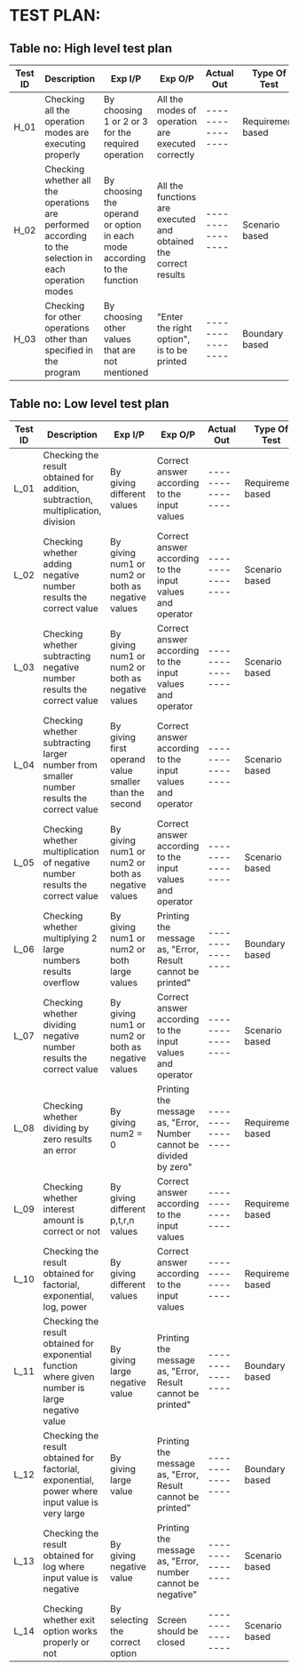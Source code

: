 # TEST PLAN:

## Table no: High level test plan

| **Test ID** | **Description**                                              | **Exp I/P** | **Exp O/P** | **Actual Out** |**Type Of Test**  |    
|-------------|--------------------------------------------------------------|------------|-------------|----------------|------------------|
|  H_01       |Checking all the operation modes are executing properly |  By choosing 1 or 2 or 3 for the required operation| All the modes of operation are executed correctly|----------------|Requirement based |
|  H_02       |Checking whether all the operations are performed according to the selection in each operation modes| By choosing the operand or option in each mode according to the function  | All the functions are executed and obtained the correct results |----------------|Scenario based    |
|  H_03       |Checking for other operations other than specified in the program|  By choosing other values that are not mentioned| "Enter the right option", is to be printed|----------------|Boundary based    |

## Table no: Low level test plan

| **Test ID** | **Description**                                              | **Exp I/P** | **Exp O/P** | **Actual Out** |**Type Of Test**  |    
|-------------|--------------------------------------------------------------|------------|-------------|----------------|------------------|
|  L_01       |Checking the result obtained for addition, subtraction, multiplication, division  |    By giving different values| Correct answer according to the input values |----------------|Requirement based    |
|  L_02       |Checking whether adding negative number results the correct value|  By giving num1 or num2 or both as negative values| Correct answer according to the input values and operator |----------------|Scenario based |
|  L_03       |Checking whether subtracting negative number results the correct value|    By giving num1 or num2 or both as negative values| Correct answer according to the input values and operator|----------------|Scenario based    |
|  L_04       |Checking whether subtracting larger number from smaller number results the correct value|    By giving first operand value smaller than the second| Correct answer according to the input values and operator|----------------|Scenario based    |
|  L_05       |Checking whether multiplication of negative number results the correct value|    By giving num1 or num2 or both as negative values| Correct answer according to the input values and operator|----------------|Scenario based    |
|  L_06       |Checking whether multiplying 2 large numbers results overflow|    By giving num1 or num2 or both large values| Printing the message as, "Error, Result cannot be printed" |----------------|Boundary based    |
|  L_07       |Checking whether dividing negative number results the correct value|    By giving num1 or num2 or both as negative values| Correct answer according to the input values and operator|----------------|Scenario based    |
|  L_08       |Checking whether dividing by zero results an error |    By giving num2 = 0 | Printing the message as, "Error, Number cannot be divided by zero"|----------------|Requirement based    |
|  L_09       |Checking whether interest amount is correct or not  |    By giving different p,t,r,n values| Correct answer according to the input values |----------------|Requirement based    |
|  L_10       |Checking the result obtained for factorial, exponential, log, power  |    By giving different values| Correct answer according to the input values |----------------|Requirement based    |
|  L_11       |Checking the result obtained for  exponential function where given number is large negative value  |    By giving large negative value| Printing the message as, "Error, Result cannot be printed"  |----------------|Boundary based    |
|  L_12       |Checking the result obtained for  factorial, exponential, power where input value is very large  |    By giving large value| Printing the message as, "Error, Result cannot be printed"  |----------------|Boundary based    |
|  L_13       |Checking the result obtained for  log where input value is negative  |    By giving negative value| Printing the message as, "Error, number cannot be negative"  |----------------|Scenario based    |
|  L_14       |Checking whether exit option works properly or not  |    By selecting the correct option| Screen should be closed  |----------------|Scenario based    |
